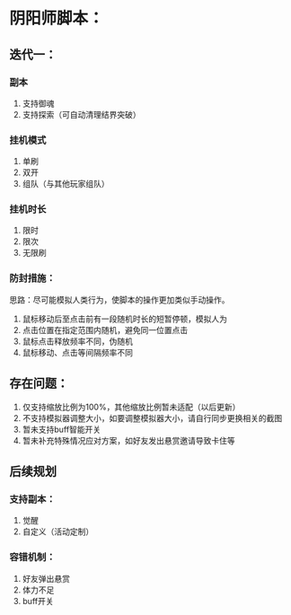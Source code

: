# 阴阳师脚本：

## 迭代一：

### 副本
1. 支持御魂
2. 支持探索（可自动清理结界突破）
### 挂机模式
1. 单刷
2. 双开
3. 组队（与其他玩家组队）
### 挂机时长
1. 限时
2. 限次
3. 无限刷
### 防封措施：
思路：尽可能模拟人类行为，使脚本的操作更加类似手动操作。
1. 鼠标移动后至点击前有一段随机时长的短暂停顿，模拟人为
2. 点击位置在指定范围内随机，避免同一位置点击
3. 鼠标点击释放频率不同，伪随机
4. 鼠标移动、点击等间隔频率不同


## 存在问题：
1. 仅支持缩放比例为100%，其他缩放比例暂未适配（以后更新）
2. 不支持模拟器调整大小，如要调整模拟器大小，请自行同步更换相关的截图
3. 暂未支持buff智能开关
4. 暂未补充特殊情况应对方案，如好友发出悬赏邀请导致卡住等



## 后续规划
### 支持副本：
1. 觉醒
2. 自定义（活动定制）

### 容错机制：
1. 好友弹出悬赏
2. 体力不足
3. buff开关



    
